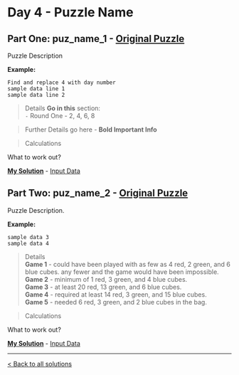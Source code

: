 # Day 4 - Puzzle Name

## Part One: puz_name_1 - [Original Puzzle](https://adventofcode.com/2023/day/4)

Puzzle Description

__Example:__

```
Find and replace 4 with day number
sample data line 1
sample data line 2
```

> Details __Go in this__ section:  
`-` Round One - 2, 4, 6, 8 

> Further Details go here - __Bold Important Info__

> Calculations

What to work out?

__[My Solution](https://github.com/codehath/advent-of-code-2023/blob/main/day-4/advent_day_4.1.py)__ - [Input Data](https://github.com/codehath/advent-of-code-2023/blob/main/day-4/input/input_day_04.txt)

## Part Two: puz_name_2 - [Original Puzzle](https://adventofcode.com/2023/day/4)

Puzzle Description. 

__Example:__

```
sample data 3
sample data 4
```

> Details   
__Game 1__ - could have been played with as few as 4 red, 2 green, and 6 blue cubes. any fewer and the game would have been impossible.  
__Game 2__ - minimum of 1 red, 3 green, and 4 blue cubes.  
__Game 3__ - at least 20 red, 13 green, and 6 blue cubes.  
__Game 4__ - required at least 14 red, 3 green, and 15 blue cubes.  
__Game 5__ - needed 6 red, 3 green, and 2 blue cubes in the bag.

> Calculations

What to work out?

__[My Solution](https://github.com/codehath/advent-of-code-2023/blob/main/day-4/advent_day_4.2.py)__ - [Input Data](https://github.com/codehath/advent-of-code-2023/blob/main/day-4/input/input_day_04.txt)

---
[< Back to all solutions](https://github.com/codehath/advent-of-code-2023/tree/main)